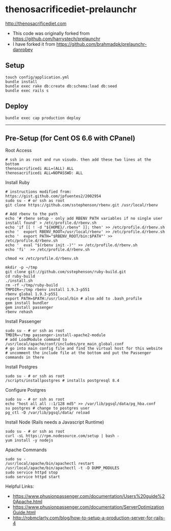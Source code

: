 thenosacrificediet-prelaunchr
=============================

http://thenosacrificediet.com

- This code was originally forked from https://github.com/harrystech/prelaunchr
- I have forked it from https://github.com/brahmadpk/prelaunchr-danrobey

## Setup
```
touch config/application.yml
bundle install
bundle exec rake db:create db:schema:load db:seed
bundle exec rails s
```

## Deploy
```
bundle exec cap production deploy
```

----------------------------------------------------------------

## Pre-Setup (for Cent OS 6.6 with CPanel)
Root Access
```
# ssh in as root and run visudo. then add these two lines at the bottom
thenosacrificedi ALL=(ALL) ALL
thenosacrificedi ALL=NOPASSWD: ALL
```

Install Ruby
```
# instructions modified from: https://gist.github.com/jpfuentes2/2002954
sudo su - # or ssh as root
git clone https://github.com/sstephenson/rbenv.git /usr/local/rbenv

# Add rbenv to the path
echo '# rbenv setup - only add RBENV PATH variables if no single user install found' > /etc/profile.d/rbenv.sh
echo 'if [[ ! -d "${HOME}/.rbenv" ]]; then' >> /etc/profile.d/rbenv.sh
echo '  export RBENV_ROOT=/usr/local/rbenv' >> /etc/profile.d/rbenv.sh
echo '  export PATH="$RBENV_ROOT/bin:$PATH"' >> /etc/profile.d/rbenv.sh
echo '  eval "$(rbenv init -)"' >> /etc/profile.d/rbenv.sh
echo 'fi'  >> /etc/profile.d/rbenv.sh

chmod +x /etc/profile.d/rbenv.sh

mkdir -p ~/tmp
git clone git://github.com/sstephenson/ruby-build.git
cd ruby-build
./install.sh
rm -rf ~/tmp/ruby-build
TMPDIR=~/tmp rbenv install 1.9.3-p551
rbenv global 1.9.3-p551
export PATH=$PATH:/usr/local/bin # also add to .bash_profile
gem install bundler
gem install passenger
rbenv rehash
```

Install Passenger
```
sudo su - # or ssh as root
TMDIR=~/tmp passenger-install-apache2-module
# add LoadModule command to /usr/local/apache/conf/includes/pre_main_global.conf
# go into main config file and find the virtual host for this website
# uncomment the include file at the bottom and put the Passenger commands in there
```

Install Postgres
```
sudo su - # or ssh as root
/scripts/installpostgres # installs postgresql 8.4
```

Configure Postgres
```
sudo su - # or ssh as root
echo "host all all ::1/128 md5" >> /var/lib/pgsql/data/pg_hba.conf
su postgres # change to postgres user
pg_ctl -D /var/lib/pgsql/data/ reload
```

Install Node (Rails needs a Javascript Runtime)
```
sudo su - # or ssh as root
curl -sL https://rpm.nodesource.com/setup | bash -
yum install -y nodejs
```

Apache Commands
```
sudo su -
/usr/local/apache/bin/apachectl restart
/usr/local/apache/bin/apachectl -t -D DUMP_MODULES
sudo service httpd stop
sudo service httpd start
```

Helpful Links:
- https://www.phusionpassenger.com/documentation/Users%20guide%20Apache.html
- https://www.phusionpassenger.com/documentation/ServerOptimizationGuide.html
- http://robmclarty.com/blog/how-to-setup-a-production-server-for-rails-4
